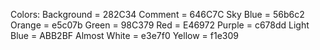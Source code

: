 Colors:
	Background		= 282C34
	Comment		 	= 646C7C
	Sky Blue 		= 56b6c2
	Orange 			= e5c07b
	Green 			= 98C379
	Red 			= E46972
	Purple 			= c678dd
	Light Blue 		= ABB2BF
	Almost White		= e3e7f0
	Yellow 			= f1e309
